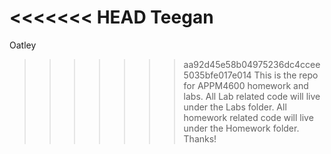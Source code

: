 <<<<<<< HEAD
Teegan
=======
Oatley
>>>>>>> aa92d45e58b04975236dc4ccee5035bfe017e014
This is the repo for APPM4600 homework and labs.
All Lab related code will live under the Labs folder. 
All homework related code will live under the Homework folder. 
Thanks!
